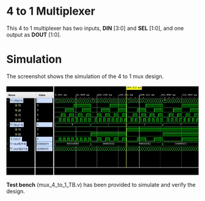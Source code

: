 # 4 to 1 Multiplexer


This 4 to 1 multiplexer has two inputs, **DIN** [3:0] and **SEL** [1:0], and one output as **DOUT** [1:0].


# Simulation

The screenshot shows the simulation of the 4 to 1 mux design.
\
\
<img src='mux_4_to_1_SC.jpg'>


**Test bench** (mux_4_to_1_TB.v) has been provided to simulate and verify the design.

